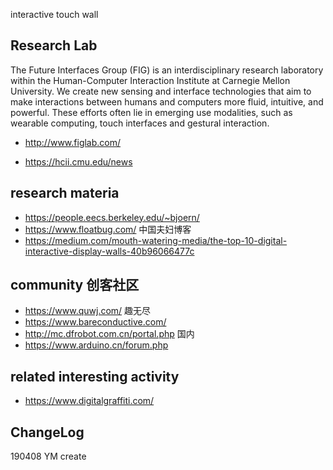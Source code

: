 interactive touch wall

## Research Lab
The Future Interfaces Group (FIG) is an interdisciplinary research laboratory within the Human-Computer Interaction Institute at Carnegie Mellon University. We create new sensing and interface technologies that aim to make interactions between humans and computers more fluid, intuitive, and powerful. These efforts often lie in emerging use modalities, such as wearable computing, touch interfaces and gestural interaction.
- http://www.figlab.com/

- https://hcii.cmu.edu/news

## research materia
- https://people.eecs.berkeley.edu/~bjoern/  
- https://www.floatbug.com/  中国夫妇博客
- https://medium.com/mouth-watering-media/the-top-10-digital-interactive-display-walls-40b96066477c

## community 创客社区 
- https://www.quwj.com/ 趣无尽
- https://www.bareconductive.com/
- http://mc.dfrobot.com.cn/portal.php 国内
- https://www.arduino.cn/forum.php 

## related interesting activity
- https://www.digitalgraffiti.com/


## ChangeLog
190408 YM create 
